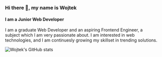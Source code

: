 ### Hi there 👋, my name is Wojtek
#### I am a Junior Web Developer
I am a graduate Web Developer and an aspiring Frontend Engineer, a
subject which I am very passionate about. I am interested in web
technologies, and I am continuesly growing my skillset in trending
solutions.

![Wojtek's GitHub stats](https://github-readme-stats.vercel.app/api?username=WMeck&show_icons=true&theme=dark)
